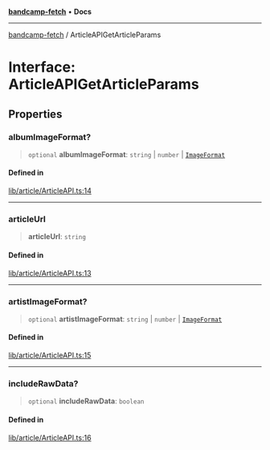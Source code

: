 [**bandcamp-fetch**](../README.md) • **Docs**

***

[bandcamp-fetch](../README.md) / ArticleAPIGetArticleParams

# Interface: ArticleAPIGetArticleParams

## Properties

### albumImageFormat?

> `optional` **albumImageFormat**: `string` \| `number` \| [`ImageFormat`](ImageFormat.md)

#### Defined in

[lib/article/ArticleAPI.ts:14](https://github.com/patrickkfkan/bandcamp-fetch/blob/d7908af6ae5080a27ddea05f2631b8fc5129d64d/src/lib/article/ArticleAPI.ts#L14)

***

### articleUrl

> **articleUrl**: `string`

#### Defined in

[lib/article/ArticleAPI.ts:13](https://github.com/patrickkfkan/bandcamp-fetch/blob/d7908af6ae5080a27ddea05f2631b8fc5129d64d/src/lib/article/ArticleAPI.ts#L13)

***

### artistImageFormat?

> `optional` **artistImageFormat**: `string` \| `number` \| [`ImageFormat`](ImageFormat.md)

#### Defined in

[lib/article/ArticleAPI.ts:15](https://github.com/patrickkfkan/bandcamp-fetch/blob/d7908af6ae5080a27ddea05f2631b8fc5129d64d/src/lib/article/ArticleAPI.ts#L15)

***

### includeRawData?

> `optional` **includeRawData**: `boolean`

#### Defined in

[lib/article/ArticleAPI.ts:16](https://github.com/patrickkfkan/bandcamp-fetch/blob/d7908af6ae5080a27ddea05f2631b8fc5129d64d/src/lib/article/ArticleAPI.ts#L16)
